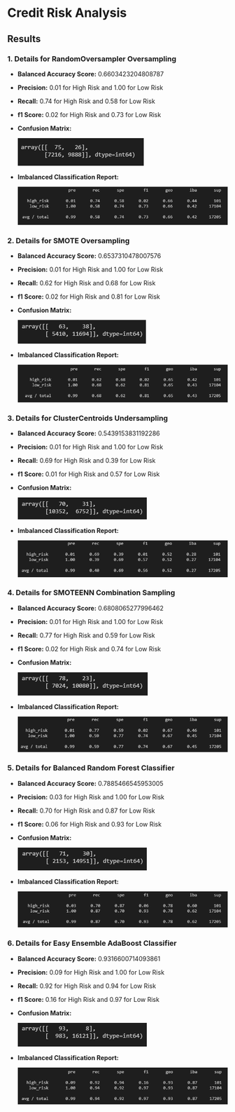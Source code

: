 # Credit Risk Analysis


## Results

### 1. Details for RandomOversampler Oversampling
* **Balanced Accuracy Score:** 0.6603423204808787
* **Precision:** 0.01 for High Risk and 1.00 for Low Risk
* **Recall:** 0.74 for High Risk and 0.58 for Low Risk
* **f1 Score:** 0.02 for High Risk and 0.73 for Low Risk
* **Confusion Matrix:** 

    ![randomoversampling_cm](./Images/randomoversampling_cm.PNG)
* **Imbalanced Classification Report:**

    ![randomoversampling_cr](./Images/randomoversampling_cr.PNG)

### 2. Details for SMOTE Oversampling
* **Balanced Accuracy Score:** 0.6537310478007576
* **Precision:** 0.01 for High Risk and 1.00 for Low Risk
* **Recall:** 0.62 for High Risk and 0.68 for Low Risk
* **f1 Score:** 0.02 for High Risk and 0.81 for Low Risk
* **Confusion Matrix:** 

    ![smote_cm](./Images/smote_cm.PNG)
* **Imbalanced Classification Report:**

    ![smote_cr](./Images/smote_cr.PNG)


### 3. Details for ClusterCentroids Undersampling
* **Balanced Accuracy Score:** 0.5439153831192286
* **Precision:** 0.01 for High Risk and 1.00 for Low Risk
* **Recall:** 0.69 for High Risk and 0.39 for Low Risk
* **f1 Score:** 0.01 for High Risk and 0.57 for Low Risk
* **Confusion Matrix:** 

    ![clustercentroid_cm](./Images/clustercentroid_cm.PNG)
* **Imbalanced Classification Report:**

    ![clustercentroid_cr](./Images/clustercentroid_cr.PNG)


### 4. Details for SMOTEENN Combination Sampling
* **Balanced Accuracy Score:** 0.6808065277996462
* **Precision:** 0.01 for High Risk and 1.00 for Low Risk
* **Recall:** 0.77 for High Risk and 0.59 for Low Risk
* **f1 Score:** 0.02 for High Risk and 0.74 for Low Risk
* **Confusion Matrix:** 

    ![smoteenn_cm](./Images/smoteenn_cm.PNG)
* **Imbalanced Classification Report:**

    ![smoteenn_cr](./Images/smoteenn_cr.PNG)


### 5. Details for Balanced Random Forest Classifier
* **Balanced Accuracy Score:** 0.7885466545953005
* **Precision:** 0.03 for High Risk and 1.00 for Low Risk
* **Recall:** 0.70 for High Risk and 0.87 for Low Risk
* **f1 Score:** 0.06 for High Risk and 0.93 for Low Risk
* **Confusion Matrix:** 

    ![balancedrandomforest_cm](./Images/balancedrandomforest_cm.PNG)
* **Imbalanced Classification Report:**

    ![balancedrandomforest_cr](./Images/balancedrandomforest_cr.PNG)


### 6. Details for Easy Ensemble AdaBoost Classifier
* **Balanced Accuracy Score:** 0.9316600714093861
* **Precision:** 0.09 for High Risk and 1.00 for Low Risk
* **Recall:** 0.92 for High Risk and 0.94 for Low Risk
* **f1 Score:** 0.16 for High Risk and 0.97 for Low Risk
* **Confusion Matrix:** 

    ![adaboost_cm](./Images/adaboost_cm.PNG)
* **Imbalanced Classification Report:**

    ![adaboost_cr](./Images/adaboost_cr.PNG)